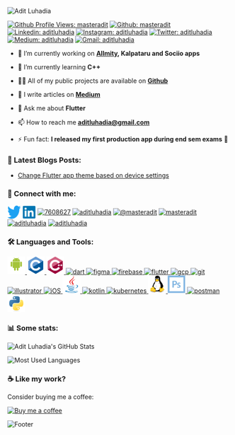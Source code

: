 ![Adit Luhadia](https://capsule-render.vercel.app/api?type=waving&color=gradient&section=header&height=200&text=Adit%20Luhadia&desc=A%20student,%20entrepreneur%20and%20passionate%20Flutter%20developer%20from%20India&fontAlignY=34&descAlignY=55)

[![Github Profile Views: masteradit](https://komarev.com/ghpvc/?username=masteradit&label=Profile%20views&color=0e75b6&style=flat)](https://github.com/masteradit)
[![Github: masteradit](https://img.shields.io/badge/-masteradit-222222?style=flat&logo=Github&logoColor=white&link=https://github.com/masteradit/)](https://github.com/masteradit/)
[![Linkedin: aditluhadia](https://img.shields.io/badge/-aditluhadia-0A66C1?style=flat&logo=Linkedin&logoColor=white&link=https://www.linkedin.com/in/aditluhadia/)](https://www.linkedin.com/in/aditluhadia/)
[![Instagram: aditluhadia](https://img.shields.io/badge/-aditluhadia-D63085?style=flat&logo=Instagram&logoColor=white&link=https://instagram.com/aditluhadia/)](https://instagram.com/aditluhadia/)
[![Twitter: aditluhadia](https://img.shields.io/badge/-aditluhadia-1CA0F1?style=flat&logo=Twitter&logoColor=white&link=https://twitter.com/aditluhadia/)](https://twitter.com/aditluhadia/)
[![Medium: aditluhadia](https://img.shields.io/badge/-aditluhadia-292929?style=flat&logo=Medium&logoColor=white&link=https://aditluhadia.medium.com/)](https://aditluhadia.medium.com/)
[![Gmail: aditluhadia](https://img.shields.io/badge/-aditluhadia-EA4335?style=flat&logo=Gmail&logoColor=white&link=mailto:aditluhadia@gmail.com)](mailto:aditluhadia@gmail.com)
<!-- [![Github: masteradit](https://img.shields.io/github/followers/masteradit?label=Follow&style=social)](https://github.com/masteradit)
[![Github Profile Stars: masteradit](https://img.shields.io/github/stars/masteradit?style=social)](https://github.com/masteradit) -->
<!--[![Twitter: aditluhadia](https://img.shields.io/twitter/follow/aditluhadia?style=social)](https://twitter.com/aditluhadia)-->

- 🔭 I’m currently working on **[Allmity](https://play.google.com/store/apps/details?id=com.allmityapp.allmityapp), Kalpataru and Sociio apps**

- 🌱 I’m currently learning **C++**

- 👨‍💻 All of my public projects are available on **[Github](https://github.com/masteradit)**

- 📝 I write articles on **[Medium](https://medium.com/@aditluhadia)**

- 💬 Ask me about **Flutter**

- 📫 How to reach me **aditluhadia@gmail.com**

- ⚡ Fun fact: **I released my first production app during end sem exams** 🙈

### 📕 Latest Blogs Posts:
<!-- BLOG-POST-LIST:START -->
- [Change Flutter app theme based on device settings](https://medium.com/@aditluhadia/change-flutter-app-theme-based-on-device-settings-139d0c32b4a8?source=rss-f91aa4c1135f------2)
<!-- BLOG-POST-LIST:END -->

<h3 align="left">🤝 Connect with me:</h3>
<p align="left">
<a href="https://twitter.com/aditluhadia" target="blank"><img align="center" src="https://github.com/devicons/devicon/raw/master/icons/twitter/twitter-original.svg" alt="aditluhadia" height="30" /></a>  
<a href="https://linkedin.com/in/aditluhadia" target="blank"><img align="center" src="https://github.com/devicons/devicon/raw/master/icons/linkedin/linkedin-original.svg" alt="aditluhadia" height="30" /></a>
<a href="https://stackoverflow.com/users/7608627" target="blank"><img align="center" src="https://uxwing.com/wp-content/themes/uxwing/download/10-brands-and-social-media/stackoverflow-color.svg" alt="7608627" height="30" /></a>
<a href="https://instagram.com/aditluhadia" target="blank"><img align="center" src="https://facebookbrand.com/wp-content/uploads/2021/03/Instagram_AppIcon_Aug2017.png?h=30" alt="aditluhadia" height="30"  /></a>
<a href="https://medium.com/@aditluhadia" target="blank"><img align="center" src="https://upload.wikimedia.org/wikipedia/commons/e/ec/Medium_logo_Monogram.svg" alt="@masteradit" height="30" /></a>
<a href="https://www.codechef.com/users/masteradit" target="blank"><img align="center" src="https://cdn.jsdelivr.net/npm/simple-icons@3.1.0/icons/codechef.svg" alt="masteradit" height="30" bg-color="#FFFFFF" /></a>
<a href="https://www.hackerrank.com/aditluhadia" target="blank"><img align="center" src="https://upload.wikimedia.org/wikipedia/commons/6/65/HackerRank_logo.png" alt="aditluhadia" height="30" /></a>
<a href="https://codeforces.com/profile/aditluhadia" target="blank"><img align="center" src="https://cdn.jsdelivr.net/npm/simple-icons@3.0.1/icons/codeforces.svg" alt="aditluhadia" height="30" /></a>
</p>

<h3 align="left">🛠 Languages and Tools:</h3>
<p align="left"> <a href="https://developer.android.com" target="_blank"> <img src="https://raw.githubusercontent.com/devicons/devicon/master/icons/android/android-original-wordmark.svg" alt="android" width="40" height="40"/> </a> <a href="https://www.cprogramming.com/" target="_blank"> <img src="https://raw.githubusercontent.com/devicons/devicon/master/icons/c/c-original.svg" alt="c" width="40" height="40"/> </a> <a href="https://www.w3schools.com/cpp/" target="_blank"> <img src="https://raw.githubusercontent.com/devicons/devicon/master/icons/cplusplus/cplusplus-original.svg" alt="cplusplus" width="40" height="40"/> </a> <a href="https://dart.dev" target="_blank"> <img src="https://www.vectorlogo.zone/logos/dartlang/dartlang-icon.svg" alt="dart" width="40" height="40"/> </a> <a href="https://www.figma.com/" target="_blank"> <img src="https://www.vectorlogo.zone/logos/figma/figma-icon.svg" alt="figma" width="40" height="40"/> </a> <a href="https://firebase.google.com/" target="_blank"> <img src="https://www.vectorlogo.zone/logos/firebase/firebase-icon.svg" alt="firebase" width="40" height="40"/> </a> <a href="https://flutter.dev" target="_blank"> <img src="https://www.vectorlogo.zone/logos/flutterio/flutterio-icon.svg" alt="flutter" width="40" height="40"/> </a> <a href="https://cloud.google.com" target="_blank"> <img src="https://www.vectorlogo.zone/logos/google_cloud/google_cloud-icon.svg" alt="gcp" width="40" height="40"/> </a> <a href="https://git-scm.com/" target="_blank"> <img src="https://www.vectorlogo.zone/logos/git-scm/git-scm-icon.svg" alt="git" width="40" height="40"/> </a> <a href="https://www.adobe.com/in/products/illustrator.html" target="_blank"> <img src="https://www.vectorlogo.zone/logos/adobe_illustrator/adobe_illustrator-icon.svg" alt="illustrator" width="40" height="40"/> </a> <a href="https://developer.apple.com/" target="_blank"> <img src="https://www.vectorlogo.zone/logos/apple/apple-icon.svg" alt="iOS" width="40" height="40"/> </a> <a href="https://www.java.com" target="_blank"> <img src="https://raw.githubusercontent.com/devicons/devicon/master/icons/java/java-original.svg" alt="java" width="40" height="40"/> </a> <a href="https://kotlinlang.org" target="_blank"> <img src="https://www.vectorlogo.zone/logos/kotlinlang/kotlinlang-icon.svg" alt="kotlin" width="40" height="40"/> </a> <a href="https://kubernetes.io" target="_blank"> <img src="https://www.vectorlogo.zone/logos/kubernetes/kubernetes-icon.svg" alt="kubernetes" width="40" height="40"/> </a> <a href="https://www.linux.org/" target="_blank"> <img src="https://raw.githubusercontent.com/devicons/devicon/master/icons/linux/linux-original.svg" alt="linux" width="40" height="40"/> </a> <a href="https://www.photoshop.com/en" target="_blank"> <img src="https://raw.githubusercontent.com/devicons/devicon/master/icons/photoshop/photoshop-line.svg" alt="photoshop" width="40" height="40"/> </a> <a href="https://postman.com" target="_blank"> <img src="https://www.vectorlogo.zone/logos/getpostman/getpostman-icon.svg" alt="postman" width="40" height="40"/> </a> <a href="https://www.python.org" target="_blank"> <img src="https://raw.githubusercontent.com/devicons/devicon/master/icons/python/python-original.svg" alt="python" width="40" height="40"/> </a> </p>

<h3 align="left">📊 Some stats: </h3>

![Adit Luhadia's GitHub Stats](https://github-readme-stats.vercel.app/api?username=masteradit&show_icons=true&locale=en&theme=radical)

![Most Used Languages](https://github-readme-stats.vercel.app/api/top-langs?username=masteradit&show_icons=true&locale=en&layout=compact&theme=radical)

<h3 align="left">☕ Like my work?</h3>
<p align="left">Consider buying me a coffee:</p>

[![Buy me a coffee](https://github.com/masteradit/masteradit/blob/master/images/bmc-button.png)](https://www.buymeacoffee.com/aditluhadia)

![Footer](https://capsule-render.vercel.app/api?type=waving&color=gradient&section=footer)
